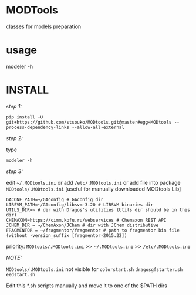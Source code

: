 MODTools
=========
classes for models preparation

usage
=====
modeler -h


INSTALL
=====

*step 1:*

    pip install -U git+https://github.com/stsouko/MODtools.git@master#egg=MODtools --process-dependency-links --allow-all-external

*step 2:*

type

    modeler -h

*step 3:*

edit `~/.MODtools.ini` or add `/etc/.MODtools.ini`
or add file into package `MODtools/.MODtools.ini` [useful for manually downloaded MODtools Lib]

    GACONF_PATH=~/GAconfig # GAconfig dir
    LIBSVM_PATH=~/GAconfig/libsvm-3.20 # LIBSVM binaries dir
    UTILS_DIR=~ # dir with Dragos's utilities (Utils dir should be in this dir)
    CHEMAXON=https://cimm.kpfu.ru/webservices # Chemaxon REST API
    JCHEM_DIR = ~/ChemAxon/JChem # dir with JChem distributive
    FRAGMENTOR = ~/fragmentor/fragmentor # path to fragmentor bin file (without -version_suffix [fragmentor-2015.22])


priority: `MODtools/.MODtools.ini` >> `~/.MODtools.ini` >> `/etc/.MODtools.ini`

*NOTE:*

`MODtools/.MODtools.ini` not visible for `colorstart.sh` `dragosgfstarter.sh` `eedstart.sh`

Edit this *.sh scripts manually and move it to one of the $PATH dirs
